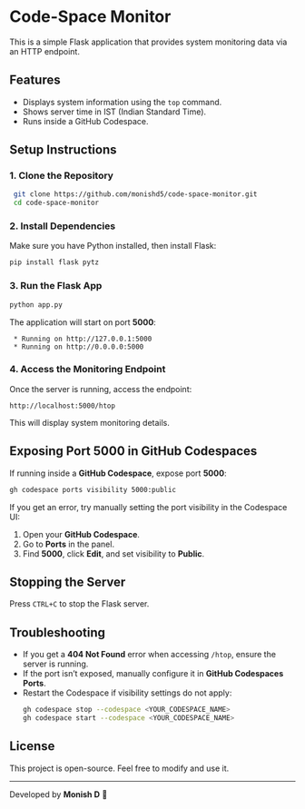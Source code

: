 # Code-Space Monitor

This is a simple Flask application that provides system monitoring data via an HTTP endpoint.

## Features
- Displays system information using the `top` command.
- Shows server time in IST (Indian Standard Time).
- Runs inside a GitHub Codespace.

## Setup Instructions

### 1. Clone the Repository
```sh
 git clone https://github.com/monishd5/code-space-monitor.git
 cd code-space-monitor
```

### 2. Install Dependencies
Make sure you have Python installed, then install Flask:
```sh
pip install flask pytz
```

### 3. Run the Flask App
```sh
python app.py
```

The application will start on port **5000**:
```
 * Running on http://127.0.0.1:5000
 * Running on http://0.0.0.0:5000
```

### 4. Access the Monitoring Endpoint
Once the server is running, access the endpoint:
```
http://localhost:5000/htop
```
This will display system monitoring details.

## Exposing Port 5000 in GitHub Codespaces
If running inside a **GitHub Codespace**, expose port **5000**:

```sh
gh codespace ports visibility 5000:public
```

If you get an error, try manually setting the port visibility in the Codespace UI:
1. Open your **GitHub Codespace**.
2. Go to **Ports** in the panel.
3. Find **5000**, click **Edit**, and set visibility to **Public**.

## Stopping the Server
Press `CTRL+C` to stop the Flask server.

## Troubleshooting
- If you get a **404 Not Found** error when accessing `/htop`, ensure the server is running.
- If the port isn’t exposed, manually configure it in **GitHub Codespaces Ports**.
- Restart the Codespace if visibility settings do not apply:
  ```sh
  gh codespace stop --codespace <YOUR_CODESPACE_NAME>
  gh codespace start --codespace <YOUR_CODESPACE_NAME>
  ```

## License
This project is open-source. Feel free to modify and use it.

---
Developed by **Monish D** 🚀

